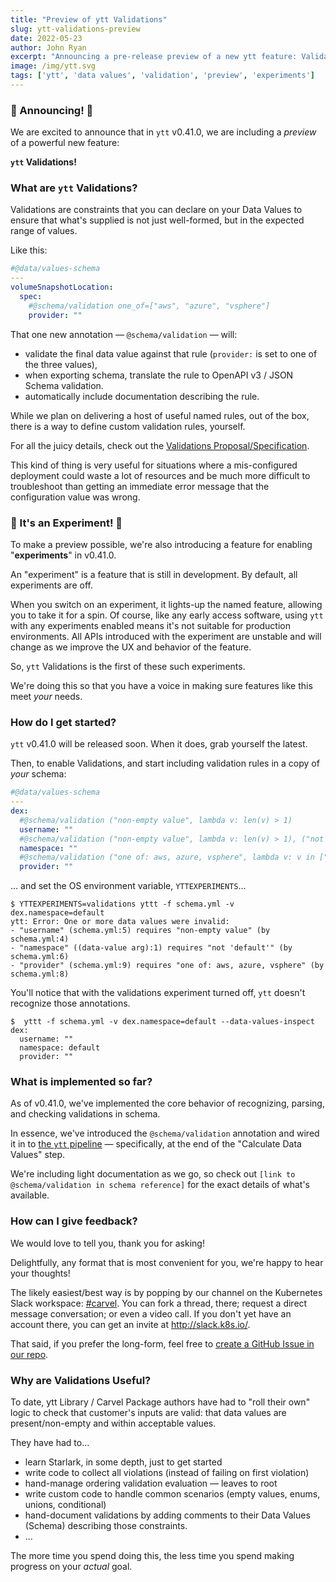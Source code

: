 ```yaml
---
title: "Preview of ytt Validations"
slug: ytt-validations-preview
date: 2022-05-23
author: John Ryan
excerpt: "Announcing a pre-release preview of a new ytt feature: Validations. We show about how to enable this 'experiment', take it for a spin, and influence how it all shakes out."
image: /img/ytt.svg
tags: ['ytt', 'data values', 'validation', 'preview', 'experiments']
---
```


### 📣 Announcing! 📣
We are excited to announce that in `ytt` v0.41.0, we are including a _preview_ of a powerful new feature:

**`ytt` Validations!**

### What are `ytt` Validations?

Validations are constraints that you can declare on your Data Values to ensure that what's supplied is not just well-formed, but in the expected range of values.

Like this:

```yaml
#@data/values-schema
---
volumeSnapshotLocation:
  spec:
    #@schema/validation one_of=["aws", "azure", "vsphere"]
    provider: ""
```

That one new annotation — `@schema/validation` — will:
- validate the final data value against that rule (`provider:` is set to one of the three values),
- when exporting schema, translate the rule to OpenAPI v3 / JSON Schema validation.
- automatically include documentation describing the rule.

While we plan on delivering a host of useful named rules, out of the box, there is a way to define custom validation rules, yourself.

For all the juicy details, check out the [Validations Proposal/Specification](https://github.com/vmware-tanzu/carvel/blob/004-schema-validation/proposals/ytt/004-schema-validation/README.md).

This kind of thing is very useful for situations where a mis-configured deployment could waste a lot of resources and be much more difficult to troubleshoot than getting an immediate error message that the configuration value was wrong.

### 🔬 It's an Experiment! 🧪

To make a preview possible, we're also introducing a feature for enabling "**experiments**" in v0.41.0.

An "experiment" is a feature that is still in development. By default, all experiments are off. 

When you switch on an experiment, it lights-up the named feature, allowing you to take it for a spin. Of course, like any early access software, using `ytt` with any experiments enabled means it's not suitable for production environments. All APIs introduced with the experiment are unstable and will change as we improve the UX and behavior of the feature.

So, `ytt` Validations is the first of these such experiments.

We're doing this so that you have a voice in making sure features like this meet _your_ needs.

### How do I get started?

`ytt` v0.41.0 will be released soon. When it does, grab yourself the latest.

Then, to enable Validations, and start including validation rules in a copy of _your_ schema:

```yaml
#@data/values-schema
---
dex:
  #@schema/validation ("non-empty value", lambda v: len(v) > 1)
  username: ""
  #@schema/validation ("non-empty value", lambda v: len(v) > 1), ("not 'default'", lambda v: v != "default")
  namespace: ""
  #@schema/validation ("one of: aws, azure, vsphere", lambda v: v in ["aws", "azure", "vsphere"])
  provider: ""
```

... and set the OS environment variable, `YTTEXPERIMENTS`...

```console
$ YTTEXPERIMENTS=validations yttt -f schema.yml -v dex.namespace=default
ytt: Error: One or more data values were invalid:
- "username" (schema.yml:5) requires "non-empty value" (by schema.yml:4)
- "namespace" ((data-value arg):1) requires "not 'default'" (by schema.yml:6)
- "provider" (schema.yml:9) requires "one of: aws, azure, vsphere" (by schema.yml:8)
```

You'll notice that with the validations experiment turned off, `ytt` doesn't recognize those annotations.

```console
$  yttt -f schema.yml -v dex.namespace=default --data-values-inspect
dex:
  username: ""
  namespace: default
  provider: ""
  ```

### What is implemented so far?

As of v0.41.0, we've implemented the core behavior of recognizing, parsing, and checking validations in schema.

In essence, we've introduced the `@schema/validation` annotation and wired it in to [the `ytt` pipeline](../ytt/docs/v0.40.0/how-it-works/) — specifically, at the end of the "Calculate Data Values" step.

We're including light documentation as we go, so check out `[link to @schema/validation in schema reference]` for the exact details of what's available.

### How can I give feedback?

We would love to tell you, thank you for asking!

Delightfully, any format that is most convenient for you, we're happy to hear your thoughts!

The likely easiest/best way is by popping by our channel on the Kubernetes Slack workspace: [#carvel](https://kubernetes.slack.com/archives/CH8KCCKA5). You can fork a thread, there; request a direct message conversation; or even a video call. If you don't yet have an account there, you can get an invite at http://slack.k8s.io/.

That said, if you prefer the long-form, feel free to [create a GitHub Issue in our repo](https://github.com/vmware-tanzu/carvel-ytt/issues/new?assignees=&labels=carvel+triage&template=other-issue.md&title=Feedback+for+ytt+Validations).


### Why are Validations Useful?

To date, ytt Library / Carvel Package authors have had to "roll their own" logic to check that customer's inputs are valid: that data values are present/non-empty and within acceptable values.

They have had to...

- learn Starlark, in some depth, just to get started
- write code to collect all violations (instead of failing on first violation)
- hand-manage ordering validation evaluation — leaves to root
- write custom code to handle common scenarios (empty values, enums, unions, conditional)
- hand-document validations by adding comments to their Data Values (Schema) describing those constraints.
- ...

The more time you spend doing this, the less time you spend making progress on your _actual_ goal.
